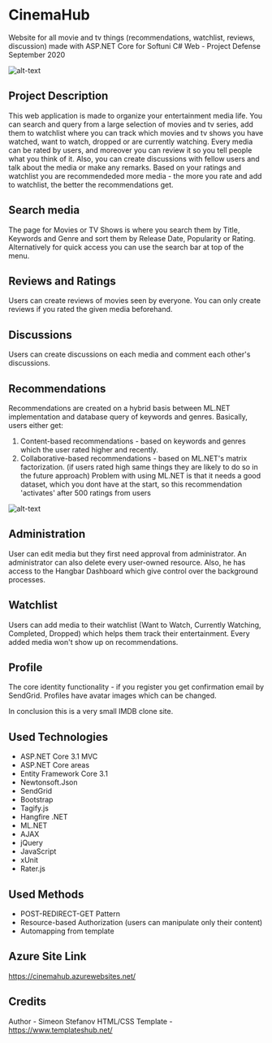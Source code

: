 # CinemaHub
Website for all movie and tv things (recommendations, watchlist, reviews, discussion) made with ASP.NET Core for Softuni C# Web - Project Defense September 2020

![alt-text](https://i.ibb.co/tbsZGWz/first-page.png)

## Project Description
This web application is made to organize your entertainment media life. You can search and query from a large selection of movies and tv series, add them to watchlist where you can track which movies and tv shows you have watched, want to watch, dropped or are currently watching. Every media can be rated by users, and moreover you can review it so you tell people what you think of it. Also, you can create discussions with fellow users and talk about the media or make any remarks. Based on your ratings and watchlist you are recommendeded more media - the more you rate and add to watchlist, the better the recommendations get.


## Search media
The page for Movies or TV Shows is where you search them by Title, Keywords and Genre and sort them by Release Date, Popularity or Rating. Alternatively for quick access you can use the search bar at top of the menu. 


## Reviews and Ratings
Users can create reviews of movies seen by everyone. You can only create reviews if you rated the given media beforehand.


## Discussions
Users can create discussions on each media and comment each other's discussions.


## Recommendations
Recommendations are created on a hybrid basis between ML.NET implementation and database query of keywords and genres. Basically, users either get:
1. Content-based recommendations - based on keywords and genres which the user rated higher and recently.
2. Collaborative-based recommendations - based on ML.NET's matrix factorization. (if users rated high same things they are likely to do so in the future approach)
Problem with using ML.NET is that it needs a good dataset, which you dont have at the start, so this recommendation 'activates' after 500 ratings from users



![alt-text](https://i.ibb.co/GW6md0S/second-page.png)

## Administration
User can edit media but they first need approval from administrator. An administrator can also delete every user-owned resource. Also, he has access to the Hangbar Dashboard which give control over the background processes.


## Watchlist
Users can add media to their watchlist (Want to Watch, Currently Watching, Completed, Dropped) which helps them track their entertainment. Every added media won't show up on recommendations.


## Profile
The core identity functionality - if you register you get confirmation email by SendGrid. Profiles have avatar images which can be changed.

In conclusion this is a very small IMDB clone site.

## Used Technologies
- ASP.NET Core 3.1 MVC
- ASP.NET Core areas
- Entity Framework Core 3.1
- Newtonsoft.Json
- SendGrid
- Bootstrap
- Tagify.js
- Hangfire .NET
- ML.NET
- AJAX
- jQuery
- JavaScript
- xUnit
- Rater.js

 ## Used Methods
- POST-REDIRECT-GET Pattern
- Resource-based Authorization (users can manipulate only their content)
- Automapping from template

## Azure Site Link
https://cinemahub.azurewebsites.net/

## Credits
Author - Simeon Stefanov
HTML/CSS Template - https://www.templateshub.net/
